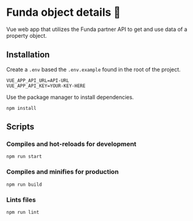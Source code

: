 # Funda object details 🏡

Vue web app that utilizes the Funda partner API to get and use data of a property object.


## Installation
Create a `.env` based the `.env.example` found in the root of the project.

```
VUE_APP_API_URL=API-URL
VUE_APP_API_KEY=YOUR-KEY-HERE
```

Use the package manager to install dependencies.

```
npm install
```
## Scripts

### Compiles and hot-reloads for development
```
npm run start
```

### Compiles and minifies for production
```
npm run build
```

### Lints files
```
npm run lint
```


